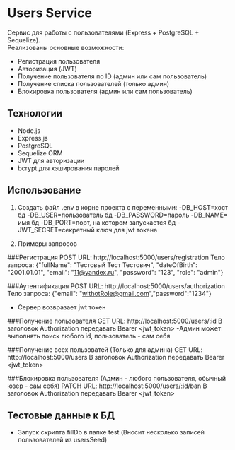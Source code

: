 # Users Service

Сервис для работы с пользователями (Express + PostgreSQL + Sequelize).  
Реализованы основные возможности:

- Регистрация пользователя
- Авторизация (JWT)
- Получение пользователя по ID (админ или сам пользователь)
- Получение списка пользователей (только админ)
- Блокировка пользователя (админ или сам пользователь)

## Технологии
- Node.js
- Express.js
- PostgreSQL
- Sequelize ORM
- JWT для авторизации
- bcrypt для хэширования паролей

## Использование

1. Создать файл .env в корне проекта c переменными:
 -DB_HOST=хост бд
 -DB_USER=пользователь бд
 -DB_PASSWORD=пароль
 -DB_NAME= имя бд
 -DB_PORT=порт, на котором запускается бд
 -JWT_SECRET=секретный ключ для jwt токена

2. Примеры запросов

###Регистрация
POST
URL: http://localhost:5000/users/registration
Тело запроса: {"fullName": "Тестовый Тест Тестович", "dateOfBirth": "2001.01.01", "email": "11@yandex.ru", "password": "123", "role": "admin"}

###Аутентификация 
POST
URL: http://localhost:5000/users/authorization
Тело запроса: {"email": "withotRole@gmail.com","password":"1234"}
- Сервер возвразает jwt токен

###Получение пользователя
GET
URL: http://localhost:5000/users/:id
В заголовок  Authorization передавать Bearer <jwt_token>
-Админ может выполнять поиск любого id, пользователь - сам себя

###Получение всех пользоватей (Только для админа)
GET
URL: http://localhost:5000/users
В заголовок  Authorization передавать Bearer <jwt_token>

###Блокировка пользователя (Админ - любого пользователя, обычный юзер - сам себя)
PATCH
URL: http://localhost:5000/users/:id/ban
В заголовок  Authorization передавать Bearer <jwt_token>

## Тестовые данные к БД

- Запуск скрипта fillDb в папке test (Вносит несколько записей пользователей из usersSeed)
